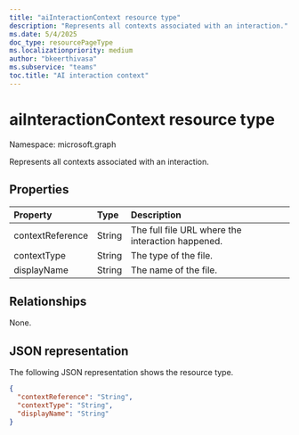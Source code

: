 ```yaml
---
title: "aiInteractionContext resource type"
description: "Represents all contexts associated with an interaction."
ms.date: 5/4/2025
doc_type: resourcePageType
ms.localizationpriority: medium
author: "bkeerthivasa"
ms.subservice: "teams"
toc.title: "AI interaction context"
---
```


# aiInteractionContext resource type

Namespace: microsoft.graph

Represents all contexts associated with an interaction.

## Properties

| Property   | Type | Description |
|:---------------|:--------|:----------|
| contextReference | String | The full file URL where the interaction happened. |
| contextType | String | The type of the file. |
| displayName | String | The name of the file. |

## Relationships

None.

## JSON representation

The following JSON representation shows the resource type.

<!--{
  "blockType": "resource",
  "optionalProperties": [],
  "keyProperty": "id",
  "baseType": "microsoft.graph.entity",
  "@odata.type": "microsoft.graph.aiInteractionContext"
}-->

```json
{
  "contextReference": "String",
  "contextType": "String",
  "displayName": "String"
}
```
